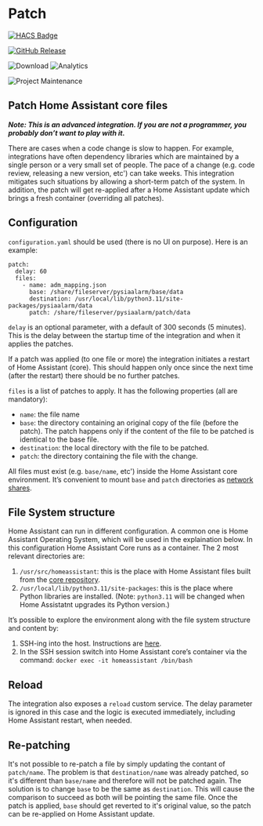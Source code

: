 # Patch

[![HACS Badge](https://img.shields.io/badge/HACS-Default-31A9F4.svg?style=for-the-badge)](https://github.com/hacs/integration)

[![GitHub Release](https://img.shields.io/github/release/amitfin/patch.svg?style=for-the-badge&color=blue)](https://github.com/amitfin/patch/releases)

![Download](https://img.shields.io/github/downloads/amitfin/patch/total.svg?style=for-the-badge&color=blue) ![Analytics](https://img.shields.io/badge/dynamic/json?style=for-the-badge&color=blue&label=Analytics&suffix=%20Installs&cacheSeconds=15600&url=https://analytics.home-assistant.io/custom_integrations.json&query=$.patch.total)

![Project Maintenance](https://img.shields.io/badge/maintainer-Amit%20Finkelstein-blue.svg?style=for-the-badge)

## Patch Home Assistant core files
***Note: This is an advanced integration. If you are not a programmer, you probably don’t want to play with it.***

There are cases when a code change is slow to happen. For example, integrations have often dependency libraries which are maintained by a single person or a very small set of people. The pace of a change (e.g. code review, releasing a new version, etc') can take weeks. This integration mitigates such situations by allowing a short-term patch of the system. In addition, the patch will get re-applied after a Home Assistant update which brings a fresh container (overriding all patches).

## Configuration
`configuration.yaml` should be used (there is no UI on purpose). Here is an example:
```
patch:
  delay: 60
  files:
    - name: adm_mapping.json
      base: /share/fileserver/pysiaalarm/base/data
      destination: /usr/local/lib/python3.11/site-packages/pysiaalarm/data
      patch: /share/fileserver/pysiaalarm/patch/data
```

`delay` is an optional parameter, with a default of 300 seconds (5 minutes). This is the delay between the startup time of the integration and when it applies the patches.

If a patch was applied (to one file or more) the integration initiates a restart of Home Assistant (core). This should happen only once since the next time (after the restart) there should be no further patches.

`files` is a list of patches to apply. It has the following properties (all are mandatory):
- `name`: the file name
- `base`: the directory containing an original copy of the file (before the patch). The patch happens only if the content of the file to be patched is identical to the base file.
- `destination`: the local directory with the file to be patched.
- `patch`: the directory containing the file with the change.

All files must exist (e.g. `base/name`, etc') inside the Home Assistant core environment. It’s convenient to mount `base` and `patch` directories as [network shares](https://www.home-assistant.io/common-tasks/os#network-storage).

## File System structure
Home Assistant can run in different configuration. A common one is Home Assistant Operating System, which will be used in the explaination below. In this configuration Home Assistant Core runs as a container. The 2 most relevant directories are:
1)	`/usr/src/homeassistant`: this is the place with Home Assistant files built from the [core repository]( https://github.com/home-assistant/core).
2)	`/usr/local/lib/python3.11/site-packages`: this is the place where Python libraries are installed. (Note: `python3.11` will be changed when Home Assistatnt upgrades its Python version.)

It’s possible to explore the environment along with the file system structure and content by:
1)	SSH-ing into the host. Instructions are [here](https://developers.home-assistant.io/docs/operating-system/debugging/).
2)	In the SSH session switch into Home Assistant core’s container via the command: `docker exec -it homeassistant /bin/bash`

## Reload
The integration also exposes a `reload` custom service. The delay parameter is ignored in this case and the logic is executed immediately, including Home Assistant restart, when needed.

## Re-patching
It's not possible to re-patch a file by simply updating the contant of `patch/name`. The problem is that `destination/name` was already patched, so it's different than `base/name` and therefore will not be patched again. The solution is to change `base` to be the same as `destination`. This will cause the comparison to succeed as both will be pointing the same file. Once the patch is applied, `base` should get reverted to it's original value, so the patch can be re-applied on Home Assistant update.

